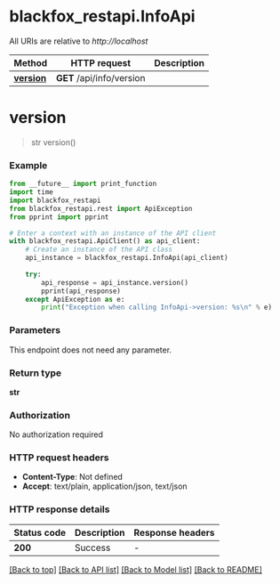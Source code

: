 # blackfox_restapi.InfoApi

All URIs are relative to *http://localhost*

Method | HTTP request | Description
------------- | ------------- | -------------
[**version**](InfoApi.md#version) | **GET** /api/info/version | 


# **version**
> str version()



### Example

```python
from __future__ import print_function
import time
import blackfox_restapi
from blackfox_restapi.rest import ApiException
from pprint import pprint

# Enter a context with an instance of the API client
with blackfox_restapi.ApiClient() as api_client:
    # Create an instance of the API class
    api_instance = blackfox_restapi.InfoApi(api_client)
    
    try:
        api_response = api_instance.version()
        pprint(api_response)
    except ApiException as e:
        print("Exception when calling InfoApi->version: %s\n" % e)
```

### Parameters
This endpoint does not need any parameter.

### Return type

**str**

### Authorization

No authorization required

### HTTP request headers

 - **Content-Type**: Not defined
 - **Accept**: text/plain, application/json, text/json

### HTTP response details
| Status code | Description | Response headers |
|-------------|-------------|------------------|
**200** | Success |  -  |

[[Back to top]](#) [[Back to API list]](../README.md#documentation-for-api-endpoints) [[Back to Model list]](../README.md#documentation-for-models) [[Back to README]](../README.md)

